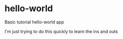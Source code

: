 # hello-world
Basic tutorial hello-world app

I'm just trying to do this quickly to learn the ins and outs
